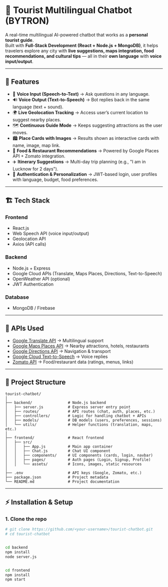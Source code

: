 # 🧳 Tourist Multilingual Chatbot (BYTRON)

A real-time multilingual AI-powered chatbot that works as a **personal tourist guide**.  
Built with **Full-Stack Development (React + Node.js + MongoDB)**, it helps travelers explore any city with **live suggestions, maps integration, food recommendations, and cultural tips** — all in their **own language** with **voice input/output**.

---

## 🚀 Features
- 🎤 **Voice Input (Speech-to-Text)** → Ask questions in any language.  
- 🔊 **Voice Output (Text-to-Speech)** → Bot replies back in the same language (text + sound).  
- 🌍 **Live Geolocation Tracking** → Access user’s current location to suggest nearby places.  
- 🗺️ **Continuous Guide Mode** → Keeps suggesting attractions as the user moves.  
- 🏙️ **Place Cards with Images** → Results shown as interactive cards with name, image, map link.  
- 🍴 **Food & Restaurant Recommendations** → Powered by Google Places API + Zomato integration.  
- ✈️ **Itinerary Suggestions** → Multi-day trip planning (e.g., "I am in Lucknow for 2 days").  
- 🔐 **Authentication & Personalization** → JWT-based login, user profiles with language, budget, food preferences.  

---

## 🏗️ Tech Stack
### Frontend
- React.js  
- Web Speech API (voice input/output)  
- Geolocation API  
- Axios (API calls)  

### Backend
- Node.js + Express  
- Google Cloud APIs (Translate, Maps Places, Directions, Text-to-Speech)  
- OpenWeather API (optional)  
- JWT Authentication  

### Database
- MongoDB / Firebase  

---

## 🔑 APIs Used
- [Google Translate API](https://cloud.google.com/translate) → Multilingual support  
- [Google Maps Places API](https://developers.google.com/maps/documentation/places/web-service/overview) → Nearby attractions, hotels, restaurants  
- [Google Directions API](https://developers.google.com/maps/documentation/directions/start) → Navigation & transport  
- [Google Cloud Text-to-Speech](https://cloud.google.com/text-to-speech) → Voice replies  
- [Zomato API](https://developers.zomato.com/) → Food/restaurant data (ratings, menus, links)  

---

## 📂 Project Structure
```
tourist-chatbot/
│
├── backend/                # Node.js backend
│   ├── server.js           # Express server entry point
│   ├── routes/             # API routes (chat, auth, places, etc.)
│   ├── controllers/        # Logic for handling chatbot + APIs
│   ├── models/             # DB models (users, preferences, sessions)
│   └── utils/              # Helper functions (translation, maps, etc.)
│
├── frontend/               # React frontend
│   ├── src/
│   │   ├── App.js          # Main app container
│   │   ├── Chat.js         # Chat UI component
│   │   ├── components/     # UI components (cards, login, navbar)
│   │   ├── pages/          # Auth pages (Login, Signup, Profile)
│   │   └── assets/         # Icons, images, static resources
│
├── .env                    # API keys (Google, Zomato, etc.)
├── package.json            # Project metadata
└── README.md               # Project documentation
```

---

## ⚡ Installation & Setup

### 1. Clone the repo
```bash
# git clone https://github.com/<your-username>/tourist-chatbot.git
# cd tourist-chatbot


cd backend
npm install
node server.js


cd frontend
npm install
npm start